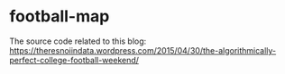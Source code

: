 # football-map
The source code related to this blog: https://theresnoiindata.wordpress.com/2015/04/30/the-algorithmically-perfect-college-football-weekend/
